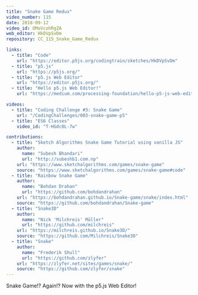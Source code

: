 ```yaml
---
title: "Snake Game Redux"
video_number: 115
date: 2018-09-12
video_id: OMoVcohRgZA
web_editor: HkDVpSvDm
repository: CC_115_Snake_Game_Redux

links:
  - title: "Code"
    url: "https://editor.p5js.org/codingtrain/sketches/HkDVpSvDm"
  - title: "p5.js"
    url: "https://p5js.org/"
  - title: "p5.js Web Editor"
    url: "https://editor.p5js.org/"
  - title: "Hello p5.js Web Editor!"
    url: "https://medium.com/processing-foundation/hello-p5-js-web-editor-b90b902b74cf"

videos:
  - title: "Coding Challenge #3: Snake Game"
    url: "/CodingChallenges/003-snake-game-p5"
  - title: "ES6 Classes"
    video_id: "T-HGdc8L-7w"

contributions:
  - title: "Sketch Algorithms Snake Game Tutorial using vanilla JS"
    author:
      name: "Subesh Bhandari"
      url: "http://subeshb1.com.np"
    url: "https://www.sketchalgorithms.com/games/snake-game"
    source: "https://www.sketchalgorithms.com/games/snake-game#code"
  - title: "Rainbow Snake Game"
    author:
      name: "Bohdan Drahan"
      url: "https://github.com/bohdandrahan"
    url: "https://bohdandrahan.github.io/Snake-game/snake/index.html"
    source: "https://github.com/bohdandrahan/Snake-game"
  - title: "Snake3D"
    author:
      name: "Nick 'Milchreis' Müller"
      url: "https://github.com/milchreis"
    url: "https://milchreis.github.io/Snake3D/"
    source: "https://github.com/Milchreis/Snake3D"
  - title: "Snake"
    author:
      name: "Frederik Shull"
      url: "https://github.com/zlyfer"
    url: "https://zlyfer.net/sites/games/snake/"
    source: "https://github.com/zlyfer/snake"
---
```


Snake Game!? Again!? Now with the p5.js Web Editor!
